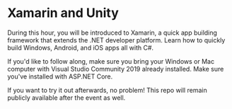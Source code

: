 # Xamarin and Unity

During this hour, you will be introduced to Xamarin, a quick app building framework that extends the .NET developer platform. Learn how to quickly build Windows, Android, and iOS apps all with C#. 

If you'd like to follow along, make sure you bring your Windows or Mac computer with Visual Studio Community 2019 already installed. Make sure you've installed with ASP.NET Core. 

If you want to try it out afterwards, no problem! This repo will remain publicly available after the event as well. 
